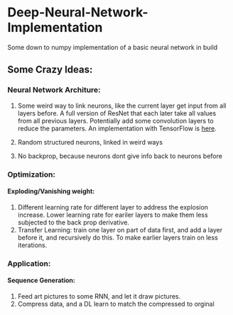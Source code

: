 # Deep-Neural-Network-Implementation
Some down to numpy implementation of a basic neural network in build

## Some Crazy Ideas:

### Neural Network Architure: 
  1. Some weird way to link neurons, like the current layer get input from all layers before. A full version of ResNet that each later take all values from all previous layers. Potentially add some convolution layers to reduce the parameters. An implementation with TensorFlow is [here](https://github.com/shansixiong/Deep-Neural-Network-Implementation/tree/master/random_ideas/FNN). 

  2. Random structured neurons, linked in weird ways

  3. No backprop, because neurons dont give info back to neurons before


### Optimization:
  #### Exploding/Vanishing weight: 
  
  1. Different learning rate for different layer to address the explosion increase. 
  Lower learning rate for eariler layers to make them less subjected to the back prop derivative. 
  2. Transfer Learning: train one layer on part of data first, and add a layer before it, 
  and recursively do this. To make earlier layers train on less iterations. 


### Application:
  #### Sequence Generation: 
  1. Feed art pictures to some RNN, and let it draw pictures. 
  2. Compress data, and a DL learn to match the compressed to orginal
